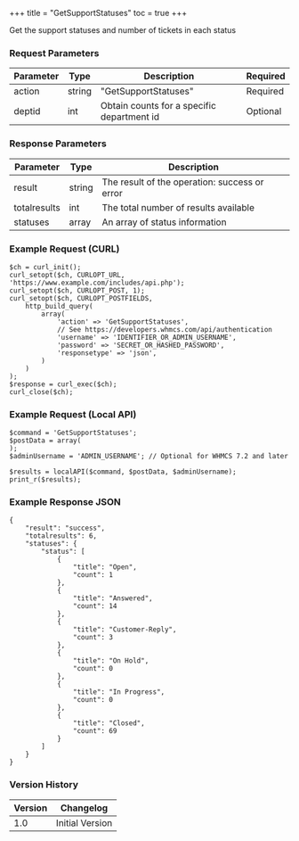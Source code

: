 +++
title = "GetSupportStatuses"
toc = true
+++

Get the support statuses and number of tickets in each status

### Request Parameters

| Parameter | Type | Description | Required |
| --------- | ---- | ----------- | -------- |
| action | string | "GetSupportStatuses" | Required |
| deptid | int | Obtain counts for a specific department id | Optional |

### Response Parameters

| Parameter | Type | Description |
| --------- | ---- | ----------- |
| result | string | The result of the operation: success or error |
| totalresults | int | The total number of results available |
| statuses | array | An array of status information |


### Example Request (CURL)

```
$ch = curl_init();
curl_setopt($ch, CURLOPT_URL, 'https://www.example.com/includes/api.php');
curl_setopt($ch, CURLOPT_POST, 1);
curl_setopt($ch, CURLOPT_POSTFIELDS,
    http_build_query(
        array(
            'action' => 'GetSupportStatuses',
            // See https://developers.whmcs.com/api/authentication
            'username' => 'IDENTIFIER_OR_ADMIN_USERNAME',
            'password' => 'SECRET_OR_HASHED_PASSWORD',
            'responsetype' => 'json',
        )
    )
);
$response = curl_exec($ch);
curl_close($ch);
```


### Example Request (Local API)

```
$command = 'GetSupportStatuses';
$postData = array(
);
$adminUsername = 'ADMIN_USERNAME'; // Optional for WHMCS 7.2 and later

$results = localAPI($command, $postData, $adminUsername);
print_r($results);
```


### Example Response JSON

```
{
    "result": "success",
    "totalresults": 6,
    "statuses": {
        "status": [
            {
                "title": "Open",
                "count": 1
            },
            {
                "title": "Answered",
                "count": 14
            },
            {
                "title": "Customer-Reply",
                "count": 3
            },
            {
                "title": "On Hold",
                "count": 0
            },
            {
                "title": "In Progress",
                "count": 0
            },
            {
                "title": "Closed",
                "count": 69
            }
        ]
    }
}
```


### Version History

| Version | Changelog |
| ------- | --------- |
| 1.0 | Initial Version |
